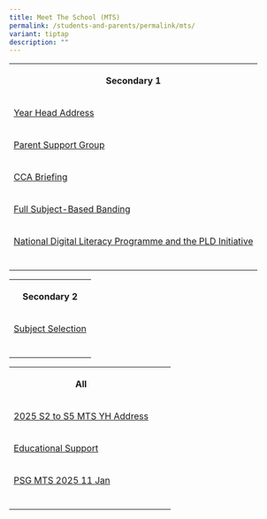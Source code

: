 ```yaml
---
title: Meet The School (MTS)
permalink: /students-and-parents/permalink/mts/
variant: tiptap
description: ""
---
```

<table style="minWidth: 25px">
<colgroup>
<col>
</colgroup>
<tbody>
<tr>
<th rowspan="1" colspan="1">
<p>Secondary 1</p>
</th>
</tr>
<tr>
<td rowspan="1" colspan="1">
<p><a href="/files/Meet the school (mts)/MTS 2024/01A_2024_S1_MTS_YH_Address.pdf" rel="noopener noreferrer nofollow" target="_blank">Year Head Address</a>
</p>
</td>
</tr>
<tr>
<td rowspan="1" colspan="1">
<p><a href="/files/Meet the school (mts)/MTS 2024/03_Parent_Support_Group__S1_MTS_2024_.pdf" rel="noopener noreferrer nofollow" target="_blank">Parent Support Group</a>
</p>
</td>
</tr>
<tr>
<td rowspan="1" colspan="1">
<p><a href="/files/Meet the school (mts)/MTS 2024/04_CCA_briefing__S1_MTS_2024_.pdf" rel="noopener noreferrer nofollow" target="_blank">CCA Briefing</a>
</p>
</td>
</tr>
<tr>
<td rowspan="1" colspan="1">
<p><a href="/files/Meet the school (mts)/MTS 2024/05_Full_SBB__S1_MTS_2024_.pdf" rel="noopener noreferrer nofollow" target="_blank">Full Subject-Based Banding</a>
</p>
</td>
</tr>
<tr>
<td rowspan="1" colspan="1">
<p><a href="/files/Meet the school (mts)/MTS 2024/06_National_Digital_Literacy_Programme_and_the_PLD_Initiative__S1_MTS_2024_.pdf" rel="noopener noreferrer nofollow" target="_blank">National Digital Literacy Programme and the PLD Initiative</a>
</p>
</td>
</tr>
<tr>
<td rowspan="1" colspan="1">
<p></p>
</td>
</tr>
</tbody>
</table>
<p></p>
<table style="minWidth: 25px">
<colgroup>
<col>
</colgroup>
<tbody>
<tr>
<th rowspan="1" colspan="1">
<p>Secondary 2</p>
</th>
</tr>
<tr>
<td rowspan="1" colspan="1">
<p><a href="/files/Meet the school (mts)/MTS 2024/07_Subject_Selection__S2_MTS_2024_.pdf" rel="noopener noreferrer nofollow" target="_blank">Subject Selection</a>
</p>
</td>
</tr>
<tr>
<td rowspan="1" colspan="1">
<p></p>
</td>
</tr>
</tbody>
</table>
<p></p>
<table style="minWidth: 75px">
<colgroup>
<col>
<col>
<col>
</colgroup>
<tbody>
<tr>
<th rowspan="1" colspan="1">
<p>All</p>
</th>
<th rowspan="1" colspan="1">
<p></p>
</th>
<th rowspan="1" colspan="1">
<p></p>
</th>
</tr>
<tr>
<td rowspan="1" colspan="1">
<p><a href="/files/Meet the school (mts)/2025 MTS/2025_S2_to_S5_MTS_YH_Address.pdf" rel="noopener nofollow" target="_blank">2025 S2 to S5 MTS YH Address</a>
</p>
</td>
<td rowspan="1" colspan="1">
<p></p>
</td>
<td rowspan="1" colspan="1">
<p></p>
</td>
</tr>
<tr>
<td rowspan="1" colspan="1">
<p><a href="/files/Meet the school (mts)/2025 MTS/Educational_Support.pdf" rel="noopener nofollow" target="_blank">Educational Support</a>
</p>
</td>
<td rowspan="1" colspan="1">
<p></p>
</td>
<td rowspan="1" colspan="1">
<p></p>
</td>
</tr>
<tr>
<td rowspan="1" colspan="1">
<p><a href="/files/Meet the school (mts)/2025 MTS/PSG_MTS_2025_11_jan.pdf" rel="noopener nofollow" target="_blank">PSG MTS 2025 11 Jan</a>
</p>
</td>
<td rowspan="1" colspan="1">
<p></p>
</td>
<td rowspan="1" colspan="1">
<p></p>
</td>
</tr>
<tr>
<td rowspan="1" colspan="1">
<p></p>
</td>
<td rowspan="1" colspan="1">
<p></p>
</td>
<td rowspan="1" colspan="1">
<p></p>
</td>
</tr>
</tbody>
</table>
<p></p>